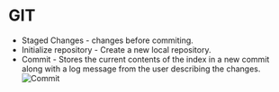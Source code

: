 # GIT

- Staged Changes - changes before commiting.
- Initialize repository - Create a new local repository.
- Commit - Stores the current contents of the index in a new commit along with a log message from the user describing the changes.
![Commit](https://i.stack.imgur.com/zLTpo.png)
